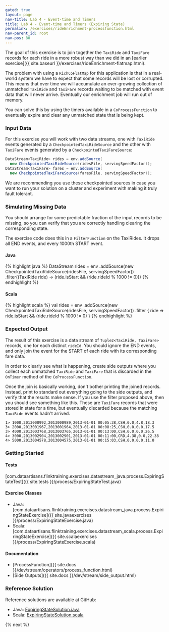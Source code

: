 ```yaml
---
gated: true
layout: page
nav-title: Lab 4 - Event-time and Timers
title: Lab 4 - Event-time and Timers (Expiring State)
permalink: /exercises/rideEnrichment-processfunction.html
nav-parent_id: root
nav-pos: 80
---
```


The goal of this exercise is to join together the `TaxiRide` and `TaxiFare` records for each ride in a more robust way than we did in an [earlier exercise]({{ site.baseurl }}/exercises/rideEnrichment-flatmap.html).

The problem with using a `RichCoFlatMap` for this application is that in a real-world system we have to expect that some records will be lost or corrupted. This means that over time we will accumulate an ever-growing collection of unmatched `TaxiRide` and `TaxiFare` records waiting to be matched with event data that will never arrive. Eventually our enrichment job will run out of memory.

You can solve this by using the timers available in a `CoProcessFunction` to eventually expire and clear any unmatched state that is being kept.

### Input Data

For this exercise you will work with two data streams, one with `TaxiRide` events generated by a `CheckpointedTaxiRideSource` and the other with `TaxiFare` events generated by a `CheckpointedTaxiFareSource`:

~~~java
DataStream<TaxiRide> rides = env.addSource(
  new CheckpointedTaxiRideSource(ridesFile, servingSpeedFactor));
DataStream<TaxiFare> fares = env.addSource(
  new CheckpointedTaxiFareSource(faresFile, servingSpeedFactor));
~~~

We are recommending you use these checkpointed sources in case you want to run your solution on a cluster and experiment with making it truly fault tolerant.

### Simulating Missing Data

You should arrange for some predictable fraction of the input records to be missing, so you can verify that you are correctly handling clearing the corresponding state.

The exercise code does this in a `FilterFunction` on the TaxiRides. It drops all END events, and every 1000th START event.

#### Java
{% highlight java %}
DataStream<TaxiRide> rides = env
    .addSource(new CheckpointedTaxiRideSource(ridesFile, servingSpeedFactor))
    .filter((TaxiRide ride) -> (ride.isStart && (ride.rideId % 1000 != 0)))
{% endhighlight %}

#### Scala
{% highlight scala %}
val rides = env
  .addSource(new CheckpointedTaxiRideSource(ridesFile, servingSpeedFactor))
  .filter { ride => ride.isStart && (ride.rideId % 1000 != 0) }
{% endhighlight %}


### Expected Output

The result of this exercise is a data stream of `Tuple2<TaxiRide, TaxiFare>` records, one for each distinct `rideId`. You should ignore the END events, and only join the event for the START of each ride with its corresponding fare data.

In order to clearly see what is happening, create side outputs where you collect each unmatched `TaxiRide` and `TaxiFare` that is discarded in the `OnTimer` method of the `CoProcessFunction`.

Once the join is basically working, don't bother printing the joined records. Instead, print to standard out everything going to the side outputs, and verify that the results make sense. If you use the filter proposed above, then you should see something like this. These are `TaxiFare` records that were stored in state for a time, but eventually discarded because the matching `TaxiRide` events hadn't arrived.

~~~
1> 1000,2013000992,2013000989,2013-01-01 00:05:38,CSH,0.0,4.8,18.3
3> 2000,2013001967,2013001964,2013-01-01 00:08:25,CSH,0.0,0.0,17.5
3> 4000,2013003768,2013003765,2013-01-01 00:13:00,CSH,0.0,0.0,26.5
4> 3000,2013002904,2013002901,2013-01-01 00:11:00,CRD,4.38,0.0,22.38
4> 5000,2013004578,2013004575,2013-01-01 00:15:03,CSH,0.0,0.0,11.0
~~~

### Getting Started

#### Tests

[com.dataartisans.flinktraining.exercises.datastream_java.process.ExpiringStateTest]({{ site.tests }}/process/ExpiringStateTest.java)

#### Exercise Classes

- Java: [com.dataartisans.flinktraining.exercises.datastream_java.process.ExpiringStateExercise]({{ site.javaexercises }}/process/ExpiringStateExercise.java)
- Scala: [com.dataartisans.flinktraining.exercises.datastream_scala.process.ExpiringStateExercise]({{ site.scalaexercises }}/process/ExpiringStateExercise.scala)


#### Documentation

- [ProcessFunction]({{ site.docs }}/dev/stream/operators/process_function.html)
- [Side Outputs]({{ site.docs }}/dev/stream/side_output.html)

### Reference Solution

Reference solutions are available at GitHub:

- Java: [ExpiringStateSolution.java]({{site.javasolutions}}/process/ExpiringStateSolution.java)
- Scala: [ExpiringStateSolution.scala]({{site.scalasolutions}}/process/ExpiringStateSolution.scala)

{% next %}
